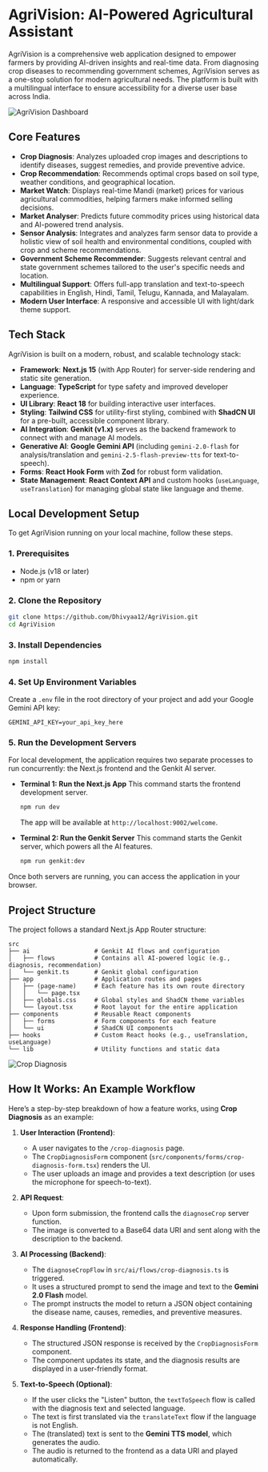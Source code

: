 # AgriVision: AI-Powered Agricultural Assistant

AgriVision is a comprehensive web application designed to empower farmers by providing AI-driven insights and real-time data. From diagnosing crop diseases to recommending government schemes, AgriVision serves as a one-stop solution for modern agricultural needs. The platform is built with a multilingual interface to ensure accessibility for a diverse user base across India.

<!-- Add a screenshot of the dashboard here -->
![AgriVision Dashboard](http://localhost:9002/dashboard)

## Core Features

- **Crop Diagnosis**: Analyzes uploaded crop images and descriptions to identify diseases, suggest remedies, and provide preventive advice.
- **Crop Recommendation**: Recommends optimal crops based on soil type, weather conditions, and geographical location.
- **Market Watch**: Displays real-time Mandi (market) prices for various agricultural commodities, helping farmers make informed selling decisions.
- **Market Analyser**: Predicts future commodity prices using historical data and AI-powered trend analysis.
- **Sensor Analysis**: Integrates and analyzes farm sensor data to provide a holistic view of soil health and environmental conditions, coupled with crop and scheme recommendations.
- **Government Scheme Recommender**: Suggests relevant central and state government schemes tailored to the user's specific needs and location.
- **Multilingual Support**: Offers full-app translation and text-to-speech capabilities in English, Hindi, Tamil, Telugu, Kannada, and Malayalam.
- **Modern User Interface**: A responsive and accessible UI with light/dark theme support.

## Tech Stack

AgriVision is built on a modern, robust, and scalable technology stack:

- **Framework**: **Next.js 15** (with App Router) for server-side rendering and static site generation.
- **Language**: **TypeScript** for type safety and improved developer experience.
- **UI Library**: **React 18** for building interactive user interfaces.
- **Styling**: **Tailwind CSS** for utility-first styling, combined with **ShadCN UI** for a pre-built, accessible component library.
- **AI Integration**: **Genkit (v1.x)** serves as the backend framework to connect with and manage AI models.
- **Generative AI**: **Google Gemini API** (including `gemini-2.0-flash` for analysis/translation and `gemini-2.5-flash-preview-tts` for text-to-speech).
- **Forms**: **React Hook Form** with **Zod** for robust form validation.
- **State Management**: **React Context API** and custom hooks (`useLanguage`, `useTranslation`) for managing global state like language and theme.

## Local Development Setup

To get AgriVision running on your local machine, follow these steps.

### 1. Prerequisites

- Node.js (v18 or later)
- npm or yarn

### 2. Clone the Repository

```bash
git clone https://github.com/Dhivyaa12/AgriVision.git
cd AgriVision
```

### 3. Install Dependencies

```bash
npm install
```

### 4. Set Up Environment Variables

Create a `.env` file in the root directory of your project and add your Google Gemini API key:

```env
GEMINI_API_KEY=your_api_key_here
```

### 5. Run the Development Servers

For local development, the application requires two separate processes to run concurrently: the Next.js frontend and the Genkit AI server.

- **Terminal 1: Run the Next.js App**
  This command starts the frontend development server.

  ```bash
  npm run dev
  ```
  The app will be available at `http://localhost:9002/welcome`.

- **Terminal 2: Run the Genkit Server**
  This command starts the Genkit server, which powers all the AI features.

  ```bash
  npm run genkit:dev
  ```

Once both servers are running, you can access the application in your browser.

## Project Structure

The project follows a standard Next.js App Router structure:

```
src
├── ai                  # Genkit AI flows and configuration
│   ├── flows           # Contains all AI-powered logic (e.g., diagnosis, recommendation)
│   └── genkit.ts       # Genkit global configuration
├── app                 # Application routes and pages
│   ├── (page-name)     # Each feature has its own route directory
│   │   └── page.tsx
│   ├── globals.css     # Global styles and ShadCN theme variables
│   └── layout.tsx      # Root layout for the entire application
├── components          # Reusable React components
│   ├── forms           # Form components for each feature
│   └── ui              # ShadCN UI components
├── hooks               # Custom React hooks (e.g., useTranslation, useLanguage)
└── lib                 # Utility functions and static data
```

<!-- Add a screenshot of the Crop Diagnosis feature here -->
![Crop Diagnosis](http://localhost:9002/crop-diagnosis)

## How It Works: An Example Workflow

Here’s a step-by-step breakdown of how a feature works, using **Crop Diagnosis** as an example:

1.  **User Interaction (Frontend)**:
    - A user navigates to the `/crop-diagnosis` page.
    - The `CropDiagnosisForm` component (`src/components/forms/crop-diagnosis-form.tsx`) renders the UI.
    - The user uploads an image and provides a text description (or uses the microphone for speech-to-text).

2.  **API Request**:
    - Upon form submission, the frontend calls the `diagnoseCrop` server function.
    - The image is converted to a Base64 data URI and sent along with the description to the backend.

3.  **AI Processing (Backend)**:
    - The `diagnoseCropFlow` in `src/ai/flows/crop-diagnosis.ts` is triggered.
    - It uses a structured prompt to send the image and text to the **Gemini 2.0 Flash** model.
    - The prompt instructs the model to return a JSON object containing the disease name, causes, remedies, and preventive measures.

4.  **Response Handling (Frontend)**:
    - The structured JSON response is received by the `CropDiagnosisForm` component.
    - The component updates its state, and the diagnosis results are displayed in a user-friendly format.

5.  **Text-to-Speech (Optional)**:
    - If the user clicks the "Listen" button, the `textToSpeech` flow is called with the diagnosis text and selected language.
    - The text is first translated via the `translateText` flow if the language is not English.
    - The (translated) text is sent to the **Gemini TTS model**, which generates the audio.
    - The audio is returned to the frontend as a data URI and played automatically.
```